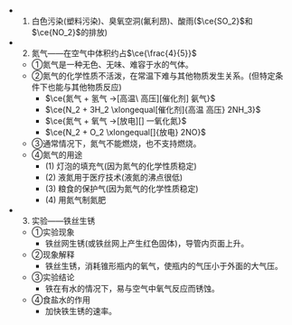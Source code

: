 -
  1. 白色污染(塑料污染)、臭氧空洞(氟利昂)、酸雨($\ce{SO_2}$和$\ce{NO_2}$的排放)
-
  2. 氮气——在空气中体积约占$\ce{\frac{4}{5}}$
	- ①氮气是一种无色、无味、难容于水的气体。
	- ②氮气的化学性质不活泼，在常温下难与其他物质发生关系。(但特定条件下也能与其他物质反应)
		- $\ce{氮气 + 氢气 ->[高温\ 高压][催化剂] 氨气}$
		- $\ce{N_2 + 3H_2 \xlongequal[催化剂]{高温 高压} 2NH_3}$
		- $\ce{氮气 + 氧气 ->[放电][] 一氧化氮}$
		- $\ce{N_2 + O_2 \xlongequal[]{放电} 2NO}$
	- ③通常情况下，氮气不能燃烧，也不支持燃烧。
	- ④氮气的用途
		- (1) 灯泡的填充气(因为氮气的化学性质稳定)
		- (2) 液氮用于医疗技术(液氮的沸点很低)
		- (3) 粮食的保护气(因为氮气的化学性质稳定)
		- (4) 用氮气制氮肥
-
  3. 实验——铁丝生锈
	- ①实验现象
		- 铁丝网生锈(或铁丝网上产生红色固体)，导管内页面上升。
	- ②现象解释
		- 铁丝生锈，消耗锥形瓶内的氧气，使瓶内的气压小于外面的大气压。
	- ③实验结论
		- 铁在有水的情况下，易与空气中氧气反应而锈蚀。
	- ④食盐水的作用
		- 加快铁生锈的速率。
